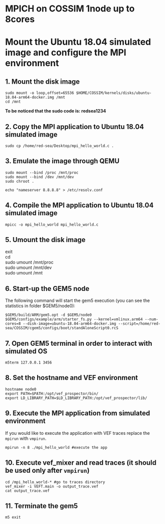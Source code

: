 # MPICH on COSSIM 1node up to 8cores

# Mount the Ubuntu 18.04 simulated image and configure the MPI environment

## 1. Mount the disk image
```
sudo mount -o loop,offset=65536 $HOME/COSSIM/kernels/disks/ubuntu-18.04-arm64-docker.img /mnt
cd /mnt
```
<b> To be noticed that the sudo code is: redsea1234 </b>

## 2. Copy the MPI application to Ubuntu 18.04 simulated image
```
sudo cp /home/red-sea/Desktop/mpi_hello_world.c .
```

## 3. Emulate the image through QEMU
```
sudo mount --bind /proc /mnt/proc
sudo mount --bind /dev /mnt/dev
sudo chroot .

echo "nameserver 8.8.8.8" > /etc/resolv.conf
```

## 4. Compile the MPI application to Ubuntu 18.04 simulated image
```
mpicc -o mpi_hello_world mpi_hello_world.c
```

## 5. Umount the disk image
exit \
cd \
sudo umount /mnt/proc \
sudo umount /mnt/dev \
sudo umount /mnt

## 6. Start-up the GEM5 node
The following command will start the gem5 execution (you can see the statistics in folder $GEM5/node0):
```
$GEM5/build/ARM/gem5.opt -d $GEM5/node0 $GEM5/configs/example/arm/starter_fs.py --kernel=vmlinux.arm64 --num-cores=8 --disk-image=ubuntu-18.04-arm64-docker.img --script=/home/red-sea/COSSIM/cgem5/configs/boot/standAloneScript0.rcS
```
## 7. Open GEM5 terminal in order to interact with simulated OS
```
m5term 127.0.0.1 3456
```

## 8. Set the hostname and VEF environment
```
hostname node0
export PATH=$PATH:/opt/vef_prospector/bin/
export LD_LIBRARY_PATH=$LD_LIBRARY_PATH:/opt/vef_prospector/lib/
```

## 9. Execute the MPI application from simulated environment
If you would like to execute the application with VEF traces replace the ```mpirun``` with ```vmpirun```.
```
mpirun -n 8 ./mpi_hello_world #execute the app
```

## 10. Execute vef_mixer and read traces (it should be used only after ```vmpirun```)
```
cd /mpi_hello_world-* #go to traces directory
vef_mixer -i VEFT.main -o output_trace.vef
cat output_trace.vef
```

## 11. Terminate the gem5
```
m5 exit
```
